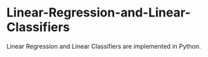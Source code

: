 # Linear-Regression-and-Linear-Classifiers
Linear Regression and Linear Classifiers are implemented in Python.
